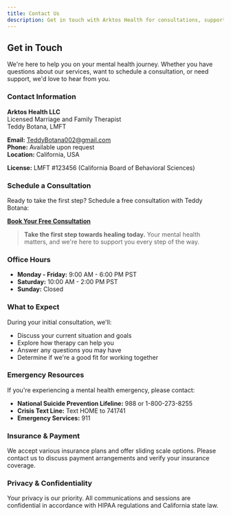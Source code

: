 ```yaml
---
title: Contact Us
description: Get in touch with Arktos Health for consultations, support, or questions about our mental health services.
---
```


## Get in Touch

We're here to help you on your mental health journey. Whether you have questions about our services, want to schedule a consultation, or need support, we'd love to hear from you.

### Contact Information

**Arktos Health LLC**  
Licensed Marriage and Family Therapist  
Teddy Botana, LMFT

**Email:** [TeddyBotana002@gmail.com](mailto:TeddyBotana002@gmail.com)  
**Phone:** Available upon request  
**Location:** California, USA

**License:** LMFT #123456 (California Board of Behavioral Sciences)

### Schedule a Consultation

Ready to take the first step? Schedule a free consultation with Teddy Botana:

[**Book Your Free Consultation**](https://teddy-botana-lmft.clientsecure.me/)

> **Take the first step towards healing today.** Your mental health matters, and we're here to support you every step of the way.

### Office Hours

- **Monday - Friday:** 9:00 AM - 6:00 PM PST
- **Saturday:** 10:00 AM - 2:00 PM PST
- **Sunday:** Closed

### What to Expect

During your initial consultation, we'll:
- Discuss your current situation and goals
- Explore how therapy can help you
- Answer any questions you may have
- Determine if we're a good fit for working together

### Emergency Resources

If you're experiencing a mental health emergency, please contact:

- **National Suicide Prevention Lifeline:** 988 or 1-800-273-8255
- **Crisis Text Line:** Text HOME to 741741
- **Emergency Services:** 911

### Insurance & Payment

We accept various insurance plans and offer sliding scale options. Please contact us to discuss payment arrangements and verify your insurance coverage.

### Privacy & Confidentiality

Your privacy is our priority. All communications and sessions are confidential in accordance with HIPAA regulations and California state law. 